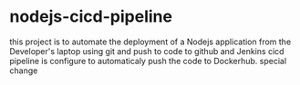 # nodejs-cicd-pipeline

this project is to automate the deployment of a Nodejs application from the Developer's laptop using git and push to code to github and Jenkins cicd pipeline is configure to automaticaly push the code to Dockerhub.
special change